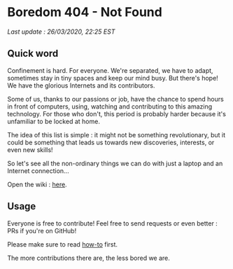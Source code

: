 # Boredom 404 - Not Found

_Last update : 26/03/2020, 22:25 EST_

## Quick word
Confinement is hard. For everyone. We're separated, we have to adapt, 
sometimes stay in tiny spaces and keep our mind busy. But there's hope! We have the glorious Internets and its contributors.

Some of us, thanks to our passions or job, have the chance to spend hours in front of computers, 
using, watching and contributing to this amazing technology. For those who don't, this period is probably harder 
because it's unfamiliar to be locked at home.

The idea of this list is simple : it might not be something revolutionary, but it could be something
that leads us towards new discoveries, interests, or even new skills! 

So let's see all the non-ordinary things we can do with just a laptop and an Internet connection...

Open the wiki : [here](https://github.com/flplatet/boredom-404/wiki).

## Usage

Everyone is free to contribute! Feel free to send requests or even better : PRs if you're on GitHub!

Please make sure to read [how-to](https://github.com/flplatet/boredom-404/blob/master/CONTRIBUTING.md) first.

The more contributions there are, the less bored we are.
